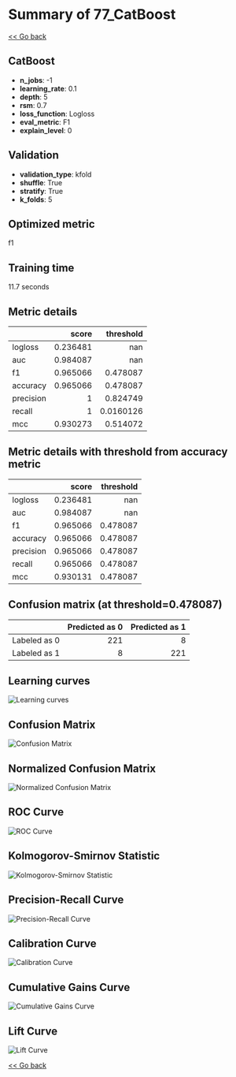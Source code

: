 # Summary of 77_CatBoost

[<< Go back](../README.md)


## CatBoost
- **n_jobs**: -1
- **learning_rate**: 0.1
- **depth**: 5
- **rsm**: 0.7
- **loss_function**: Logloss
- **eval_metric**: F1
- **explain_level**: 0

## Validation
 - **validation_type**: kfold
 - **shuffle**: True
 - **stratify**: True
 - **k_folds**: 5

## Optimized metric
f1

## Training time

11.7 seconds

## Metric details
|           |    score |   threshold |
|:----------|---------:|------------:|
| logloss   | 0.236481 | nan         |
| auc       | 0.984087 | nan         |
| f1        | 0.965066 |   0.478087  |
| accuracy  | 0.965066 |   0.478087  |
| precision | 1        |   0.824749  |
| recall    | 1        |   0.0160126 |
| mcc       | 0.930273 |   0.514072  |


## Metric details with threshold from accuracy metric
|           |    score |   threshold |
|:----------|---------:|------------:|
| logloss   | 0.236481 |  nan        |
| auc       | 0.984087 |  nan        |
| f1        | 0.965066 |    0.478087 |
| accuracy  | 0.965066 |    0.478087 |
| precision | 0.965066 |    0.478087 |
| recall    | 0.965066 |    0.478087 |
| mcc       | 0.930131 |    0.478087 |


## Confusion matrix (at threshold=0.478087)
|              |   Predicted as 0 |   Predicted as 1 |
|:-------------|-----------------:|-----------------:|
| Labeled as 0 |              221 |                8 |
| Labeled as 1 |                8 |              221 |

## Learning curves
![Learning curves](learning_curves.png)
## Confusion Matrix

![Confusion Matrix](confusion_matrix.png)


## Normalized Confusion Matrix

![Normalized Confusion Matrix](confusion_matrix_normalized.png)


## ROC Curve

![ROC Curve](roc_curve.png)


## Kolmogorov-Smirnov Statistic

![Kolmogorov-Smirnov Statistic](ks_statistic.png)


## Precision-Recall Curve

![Precision-Recall Curve](precision_recall_curve.png)


## Calibration Curve

![Calibration Curve](calibration_curve_curve.png)


## Cumulative Gains Curve

![Cumulative Gains Curve](cumulative_gains_curve.png)


## Lift Curve

![Lift Curve](lift_curve.png)



[<< Go back](../README.md)
